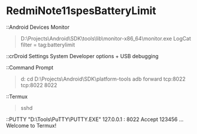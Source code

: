 # RedmiNote11spesBatteryLimit

::Android Devices Monitor
  > D:\Projects\Android\SDK\tools\lib\monitor-x86_64\monitor.exe
  LogCat
    filter = tag:batterylimit
  
::crDroid
  Settings
    System
      Developer options
        + USB debugging
        
::Command Prompt
  > d:
  > cd D:\Projects\Android\SDK\platform-tools
  > adb forward tcp:8022 tcp:8022
    8022

::Termux
  > sshd
  
::PUTTY
  "D:\Tools\PuTTY\PUTTY.EXE"
  127.0.0.1 : 8022
  Accept
  <empyt>
  123456
  ...
  Welcome to Termux!
